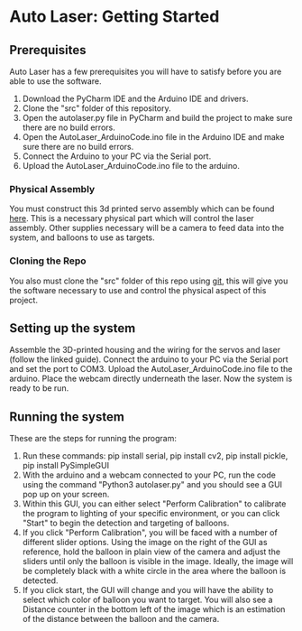 
# Auto Laser: Getting Started

## Prerequisites
Auto Laser has a few prerequisites you will have to satisfy before you are able to use the software. 
1. Download the PyCharm IDE and the Arduino IDE and drivers.
2. Clone the "src" folder of this repository. 
3. Open the autolaser.py file in PyCharm and build the project to make sure there are no build errors.
4. Open the AutoLaser_ArduinoCode.ino file in the Arduino IDE and make sure there are no build errors.
5. Connect the Arduino to your PC via the Serial port.
6. Upload the AutoLaser_ArduinoCode.ino file to the arduino.

### Physical Assembly
You must construct this 3d printed servo assembly which can be found [here](https://www.instructables.com/CheetahBeam-a-DIY-Automatic-Cat-Laser-Toy/). This is a necessary physical part which will control the laser assembly. Other supplies necessary will be a camera to feed data into the system, and balloons to use as targets.

### Cloning the Repo
You also must clone the "src" folder of this repo using [git](http://git-scm.com/), this will give you the software necessary to use and control the physical aspect of this project.

## Setting up the system
Assemble the 3D-printed housing and the wiring for the servos and laser (follow the linked guide). Connect the arduino to your PC via the Serial port and set the port to COM3. Upload the AutoLaser_ArduinoCode.ino file to the arduino. Place the webcam directly underneath the laser. Now the system is ready to be run.

## Running the system
These are the steps for running the program:
1. Run these commands: pip install serial, pip install cv2, pip install pickle, pip install PySimpleGUI
2. With the arduino and a webcam connected to your PC, run the code using the command "Python3 autolaser.py" and you should see a GUI pop up on your screen.
3. Within this GUI, you can either select "Perform Calibration" to calibrate the program to lighting of your specific environment, or you can click "Start" to begin the detection and targeting of balloons. 
4. If you click "Perform Calibration", you will be faced with a number of different slider options. Using the image on the right of the GUI as reference, hold the balloon in plain view of the camera and adjust the sliders until only the balloon is visible in the image. Ideally, the image will be completely black with a white circle in the area where the balloon is detected.
5. If you click start, the GUI will change and you will have the ability to select which color of balloon you want to target. You will also see a Distance counter in the bottom left of the image which is an estimation of the distance between the balloon and the camera.
